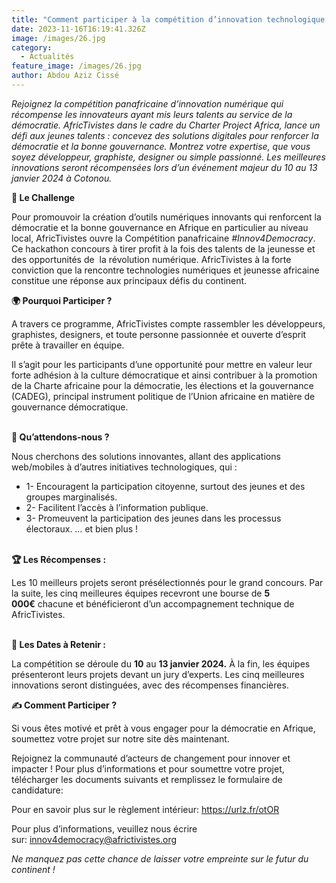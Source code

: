 ```yaml
---
title: "Comment participer à la compétition d’innovation technologique au service de la démocratie !"
date: 2023-11-16T16:19:41.326Z
image: /images/26.jpg
category:
  - Actualités
feature_image: /images/26.jpg
author: Abdou Aziz Cissé
---
```

*Rejoignez la compétition panafricaine d’innovation numérique qui récompense les innovateurs ayant mis leurs talents au service de la démocratie. AfricTivistes dans le cadre du Charter Project Africa, lance un défi aux jeunes talents : concevez des solutions digitales pour renforcer la démocratie et la bonne gouvernance. Montrez votre expertise, que vous soyez développeur, graphiste, designer ou simple passionné. Les meilleures innovations seront récompensées lors d’un événement majeur du 10 au 13 janvier 2024 à Cotonou.*



**🚀 Le Challenge** 

Pour promouvoir la création d’outils numériques innovants qui renforcent la démocratie et la bonne gouvernance en Afrique en particulier au niveau local, AfricTivistes ouvre la Compétition panafricaine *\#Innov4Democracy*.  Ce hackathon concours à tirer profit à la fois des talents de la jeunesse et des opportunités de  la révolution numérique. AfricTivistes à la forte conviction que la rencontre technologies numériques et jeunesse africaine constitue une réponse aux principaux défis du continent.



**🌍 Pourquoi Participer ?**

A travers ce programme, AfricTivistes compte rassembler les développeurs, graphistes, designers, et toute personne passionnée et ouverte d’esprit prête à travailler en équipe.

Il s’agit pour les participants d’une opportunité pour mettre en valeur leur forte adhésion à la culture démocratique et ainsi contribuer à la promotion de la Charte africaine pour la démocratie, les élections et la gouvernance (CADEG), principal instrument politique de l’Union africaine en matière de gouvernance démocratique.

\
**🌟 Qu’attendons-nous ?**

Nous cherchons des solutions innovantes, allant des applications web/mobiles à d’autres initiatives technologiques, qui :

* 1- Encouragent la participation citoyenne, surtout des jeunes et des groupes marginalisés.
* 2- Facilitent l’accès à l’information publique.
* 3- Promeuvent la participation des jeunes dans les processus électoraux. … et bien plus !

\
**🏆 Les Récompenses :**

Les 10 meilleurs projets seront présélectionnés pour le grand concours. Par la suite, les cinq meilleures équipes recevront une bourse de **5 000€** chacune et bénéficieront d’un accompagnement technique de AfricTivistes.

\
**📅 Les Dates à Retenir :**

La compétition se déroule du **10** au **13 janvier 2024.** À la fin, les équipes présenteront leurs projets devant un jury d’experts. Les cinq meilleures innovations seront distinguées, avec des récompenses financières.

**✍️ Comment Participer ?**

Si vous êtes motivé et prêt à vous engager pour la démocratie en Afrique, soumettez votre projet sur notre site dès maintenant.

Rejoignez la communauté d’acteurs de changement pour innover et impacter ! Pour plus d’informations et pour soumettre votre projet, télécharger les documents suivants et remplissez le formulaire de candidature:

Pour en savoir plus sur le règlement intérieur: <https://urlz.fr/otOR>

Pour plus d’informations, veuillez nous écrire sur: [innov4democracy@africtivistes.org](mailto:innov4democracy@africtivistes.org)

*Ne manquez pas cette chance de laisser votre empreinte sur le futur du continent !*